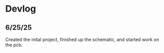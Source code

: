 # Devlog

## 6/25/25

Created the inital project, finished up the schematic, and started work on the pcb.
